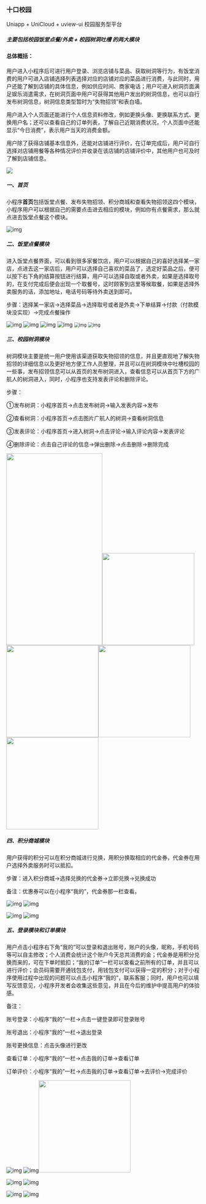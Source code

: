 ### 十口校园

Uniapp + UniCloud + uview-ui 校园服务型平台

##### 主要包括校园饭堂点餐/外卖 + 校园树洞吐槽 的两大模块

#### 总体概括：

用户进入小程序后可进行用户登录、浏览店铺与菜品、获取树洞等行为，有饭堂消费的用户可进入店铺选择列表选择对应的店铺对应的菜品进行消费，与此同时，用户还能了解到店铺的具体信息，例如供应时间、商家电话；用户可进入树洞页面满足娱乐消遣需求，在树洞页面中用户可获得其他用户发出的树洞信息，也可以自行发布树洞信息，树洞信息类型暂时为“失物招领”和表白墙。

用户进入个人页面还能进行个人信息资料修改，例如更换头像、更换联系方式、更换用户名；还可以查看自己的订单列表，了解自己近期消费状况，个人页面中还能显示“今日消费”，表示用户当天的消费金额。

用户除了获得店铺基本信息外，还能对店铺进行评价，在订单完成后，用户可自行选择对店铺用餐等各种情况评价并收录在该店铺的店铺评价中，其他用户也可及时了解到店铺信息。

<img src="assets/流程图.png"></img>



##### 一、首页

小程序**首页**包括饭堂点餐、发布失物招领、积分商城和查看失物招领这四个模块，小程序用户可以根据自己的需要点击进去相应的模块，例如你有点餐需求，那么就点进去饭堂点餐这个模块。

<img src="assets/school/wps1.jpg" alt="img"  class="show" />

##### 二、饭堂点餐模块

进入饭堂点餐界面，可以看到很多家餐饮店，用户可以根据自己的喜好选择某一家店，点进去这一家店后，用户可以选择自己喜欢的菜品了，选定好菜品之后，便可以按下右下角的结算按钮进行结算，用户可以选择自取或者外卖，如果是选择取号的，在支付完成后便会出现一个取餐号，这时顾客到店里等候取餐，如果是选择外卖服务的话，添加地址，电话号码等待外卖送到即可。

步骤：选择某一家店→选择菜品→选择取号或者是外卖→下单结算→付款（付款模块没实现）→完成点餐操作

  ![img](assets/school/wps2.png)      ![img](assets/school/wps3.jpg)     ![img](assets/school/wps4.jpg)       ![img](assets/school/wps5.png)   <img src="assets/school/wps6.png" alt="img" style="zoom:80%;" />  <img src="assets/school/wps7.png" alt="img" style="zoom:80%;" />

  

##### 三、校园树洞模块



树洞模块主要是统一用户使用该渠道获取失物招领的信息，并且更直观地了解失物招领的详细信息以及更好地方便工作人员整理，并且可以在树洞模块中吐槽校园的一些事，发布招领信息可以从首页的发布树洞进入，查看信息可以从首页下方的广航人的树洞进入，同时，小程序也支持发表评论和删除评论。

步骤：

①发布树洞：小程序首页→点击发布树洞→输入发表内容→发布

②查看树洞：小程序首页→点击图片广航人的树洞→查看树洞信息

③发表评论：小程序首页→进入树洞→点击评论→输入评论内容→发表评论

④删除评论：点击自己评论的信息→弹出删除→点击删除→删除完成

<img style="width:250px;height:500px;" src="assets/school/wps8.jpg"></img><img style="width:240px;height:auto;" src="assets/shudon/publish.jpg" ></img><img src="assets/shudon/showTree.jpg" style="width:240px;height:auto"></img><img src="assets/shudon/comment.jpg" style="width:240px;height:auto"></img><img src="assets/shudon/success.jpg" style="width:240px;height:auto"></img>



##### 四、积分商城模块



用户获得的积分可以在积分商城进行兑换，用积分换取相应的代金券，代金券在用户选择外卖服务时可以抵扣。

步骤：进入积分商城→选择兑换的代金券→立即兑换→兑换成功

备注：优惠券可以在小程序“我的”，代金券那一栏查看。

 

![img](assets/school/wps10.png)       ![img](assets/school/wps11.jpg)

![img](assets/school/wps12.jpg)   ![img](assets/school/wps13.png)



##### 五、登录模块和订单模块

用户点击小程序右下角“我的”可以登录和退出账号，账户的头像，昵称，手机号码等可以自主修改；个人消费会统计这个账户今天总共消费的金；代金券是用积分兑换而来的，可在下单时抵扣；“我的订单”一栏可以查看之前所有的订单，并且可以进行评价；会员码需要开通钱包支付，用钱包支付可以获得一定的积分；对于小程序使用过程中出现的问题可以点击小程序“我的”，联系客服；同时，用户也可以填写反馈意见，小程序开发者会收集这些意见，并且在今后的维护中提高用户的体验感。

备注：

账号登录：小程序“我的”一栏→点击一键登录即可登录账号

账号退出：小程序“我的”一栏→退出登录

账号更换信息：点击头像进行更改

查看订单：小程序“我的”一栏→点击我的订单→查看订单

订单评价：小程序“我的”一栏→点击我的订单→查看订单→去评价→完成评价

  ![img](assets/school/wps14.jpg)     ![img](assets/school/wps15.jpg)<img src="assets/updateInfo.jpg" style="width:240px;height:auto"></img>
 
 ![img](assets/school/wps16.png)       ![img](assets/school/wps17.png)
 
 ![img](assets/school/wps18.png)  ![img](assets/school/wps19.png)
